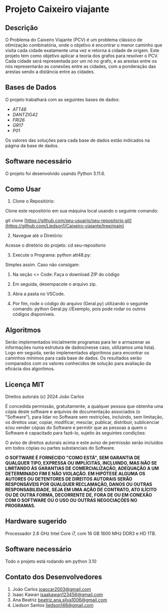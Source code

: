 # Projeto Caixeiro viajante
## Descrição
 O Problema do Caixeiro Viajante (PCV) é um problema clássico de otimização combinatória, onde o objetivo é encontrar o menor caminho que visita cada cidade exatamente uma vez e retorna à cidade de origem. Este projeto tem como objetivo aplicar a teoria dos grafos para resolver o PCV. Cada cidade será representada por um nó no grafo, e as arestas entre os nós representarão as conexões entre as cidades, com a ponderação das arestas sendo a distância entre as cidades.

## Bases de Dados

O projeto trabalhará com as seguintes bases de dados:
- *ATT48*
- *DANTZIG42*
- *FRI26*
- *GR17*
- *P01*

Os valores das soluções para cada base de dados estão indicados na página da base de dados.

## Software necessário
O projeto foi desenvolvido usando Python 3.11.6.

## Como Usar
1. Clone o Repositório:

Clone este repositório em sua máquina local usando o seguinte comando:

 git clone [https://github.com/seu-usuario/seu-repositorio.git](https://github.com/Liedson1/Caixeiro-viajante/tree/main)

2. Navegue até o Diretório:

Acesse o diretório do projeto:
 cd seu-repositorio

3. Execute o Programa:
python att48.py:

Simples assim. Caso não consigam: 

1. Na seção <> Code:
   Faça o download ZIP do código

2. Em seguida, desempacote o arquivo zip.

3. Abra a pasta no VSCode.

4. Por fim, rode o código do arquivo (Geral.py) utilizando o seguinte comando:
   python Geral.py //Exemplo, pois pode rodar os outros códigos disponíveis.


## Algoritmos

Serão implementados inicialmente programas para ler e armazenar as informações numa estrutura de dados(nesse caso, utilizamos uma lista). Logo em seguida, serão implementados algoritmos para encontrar os caminhos mínimos para cada base de dados. Os resultados serão comparados com os valores conhecidos de solução para avaliação da eficácia dos algoritmos.

## Licença MIT

Direitos autorais (c)  2024 João Carlos

É concedida permissão, gratuitamente, a qualquer pessoa que obtenha uma cópia
deste software e arquivos de documentação associados (o "Software"), para lidar
no Software sem restrições, incluindo, sem limitação, os direitos
usar, copiar, modificar, mesclar, publicar, distribuir, sublicenciar e/ou vender
cópias do Software e permitir que as pessoas a quem o Software é
capacitado para fazê-lo, sujeito às seguintes condições:

O aviso de direitos autorais acima e este aviso de permissão serão incluídos em todos
cópias ou partes substanciais do Software.

**O SOFTWARE É FORNECIDO "COMO ESTÁ", SEM GARANTIA DE QUALQUER TIPO, EXPRESSA OU
IMPLÍCITAS, INCLUINDO, MAS NÃO SE LIMITANDO ÀS GARANTIAS DE COMERCIALIZAÇÃO,
ADEQUAÇÃO A UM DETERMINADO FIM E NÃO VIOLAÇÃO. EM HIPÓTESE ALGUMA
OS AUTORES OU DETENTORES DE DIREITOS AUTORAIS SERÃO RESPONSÁVEIS POR QUALQUER RECLAMAÇÃO, DANOS OU OUTRAS
RESPONSABILIDADE, SEJA EM UMA AÇÃO DE CONTRATO, ATO ILÍCITO OU DE OUTRA FORMA, DECORRENTE DE,
FORA DE OU EM CONEXÃO COM O SOFTWARE OU O USO OU OUTRAS NEGOCIAÇÕES NO
PROGRAMAS.**

## Hardware sugerido
Processador 2.6 GHz Intel Core i7, com 16 GB 1600 MHz DDR3 e HD 1TB.

## Software necessário
Todo o projeto está rodando em python 3.10

## Contato dos Desenvolvedores

1. João Carlos joaocar2003@gmail.com
1. Isaac Kawan isaakawan123456@gmail.com
1. Ana Beatriz beatriz.ana.silva1006@gmail.com
1. Liedson Santos liedson146@gmail.com
